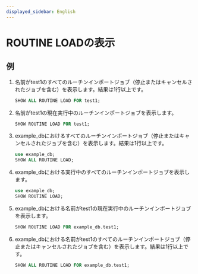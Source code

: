 ```yaml
---
displayed_sidebar: English
---
```


# ROUTINE LOADの表示

## 例

1. 名前がtest1のすべてのルーチンインポートジョブ（停止またはキャンセルされたジョブを含む）を表示します。結果は1行以上です。

    ```sql
    SHOW ALL ROUTINE LOAD FOR test1;
    ```

2. 名前がtest1の現在実行中のルーチンインポートジョブを表示します。

    ```sql
    SHOW ROUTINE LOAD FOR test1;
    ```

3. example_dbにおけるすべてのルーチンインポートジョブ（停止またはキャンセルされたジョブを含む）を表示します。結果は1行以上です。

    ```sql
    use example_db;
    SHOW ALL ROUTINE LOAD;
    ```

4. example_dbにおける実行中のすべてのルーチンインポートジョブを表示します。

    ```sql
    use example_db;
    SHOW ROUTINE LOAD;
    ```

5. example_dbにおける名前がtest1の現在実行中のルーチンインポートジョブを表示します。

    ```sql
    SHOW ROUTINE LOAD FOR example_db.test1;
    ```

6. example_dbにおける名前がtest1のすべてのルーチンインポートジョブ（停止またはキャンセルされたジョブを含む）を表示します。結果は1行以上です。

    ```sql
    SHOW ALL ROUTINE LOAD FOR example_db.test1;
    ```
